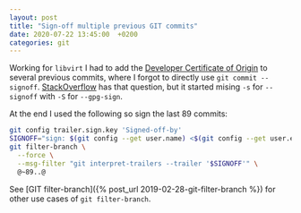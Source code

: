 ```yaml
---
layout: post
title: "Sign-off multiple previous GIT commits"
date: 2020-07-22 13:45:00  +0200
categories: git
---
```


Working for `libvirt` I had to add the [Developer Certificate of Origin](http://developercertificate.org/) to several previous commits, where I forgot to directly use `git commit --signoff`.
[StackOverflow](https://stackoverflow.com/questions/13043357/git-sign-off-previous-commits) has that question, but it started mising `-s` for `--signoff` with `-S` for `--gpg-sign`.

At the end I used the following so sign the last 89 commits:

```bash
git config trailer.sign.key 'Signed-off-by'
SIGNOFF="sign: $(git config --get user.name) <$(git config --get user.email)>"
git filter-branch \
  --force \
  --msg-filter "git interpret-trailers --trailer '$SIGNOFF'" \
  @~89..@
```

See [GIT filter-branch]({% post_url 2019-02-28-git-filter-branch %}) for other use cases of `git filter-branch`.
